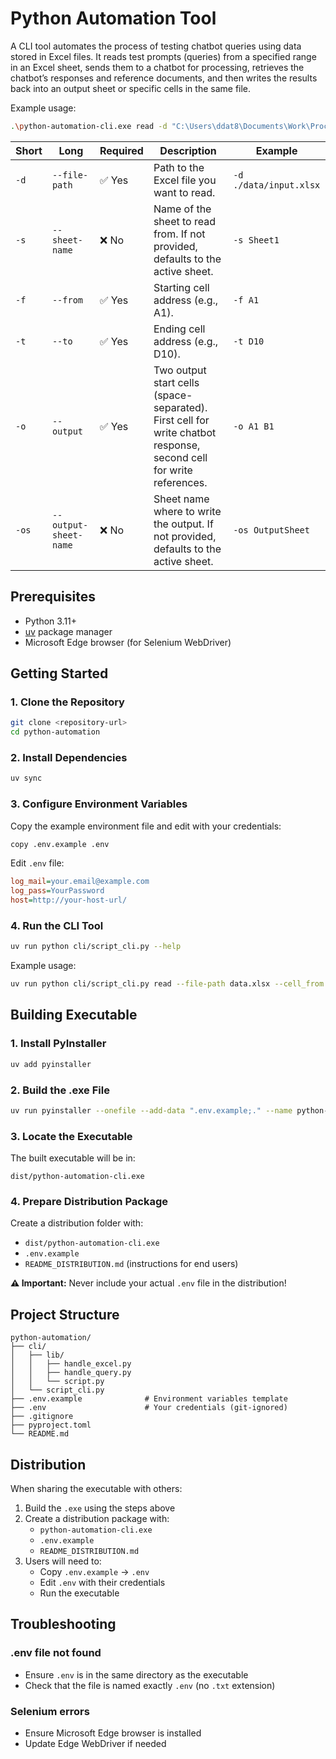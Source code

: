 # Python Automation Tool

A  CLI tool automates the process of testing chatbot queries using data stored in Excel files.
It reads test prompts (queries) from a specified range in an Excel sheet, sends them to a chatbot for processing, retrieves the chatbot’s responses and reference documents, and then writes the results back into an output sheet or specific cells in the same file.

Example usage:
```sh
.\python-automation-cli.exe read -d "C:\Users\ddat8\Documents\Work\ProcessingServiceEvaluation.xlsx" -s "テストデータ"  -f C3 -t C30 -o E3 J3
```

| Short | Long                  | Required | Description                                                                              | Example                |
| ----- | --------------------- | -------- | ---------------------------------------------------------------------------------------- | ---------------------- |
| `-d`  | `--file-path`         | ✅ Yes    | Path to the Excel file you want to read.                                                 | `-d ./data/input.xlsx` |
| `-s`  | `--sheet-name`        | ❌ No     | Name of the sheet to read from. If not provided, defaults to the active sheet.           | `-s Sheet1`            |
| `-f`  | `--from`              | ✅ Yes    | Starting cell address (e.g., A1).                                                        | `-f A1`                |
| `-t`  | `--to`                | ✅ Yes    | Ending cell address (e.g., D10).                                                         | `-t D10`               |
| `-o`  | `--output`            | ✅ Yes     | Two output start cells (space-separated). First cell for write chatbot response, second cell for write references.    | `-o A1 B1`             |
| `-os` | `--output-sheet-name` | ❌ No     | Sheet name where to write the output. If not provided, defaults to the active sheet. | `-os OutputSheet`      |


## Prerequisites

- Python 3.11+
- [uv](https://github.com/astral-sh/uv) package manager
- Microsoft Edge browser (for Selenium WebDriver)

## Getting Started

### 1. Clone the Repository

```sh
git clone <repository-url>
cd python-automation
```

### 2. Install Dependencies

```sh
uv sync
```

### 3. Configure Environment Variables

Copy the example environment file and edit with your credentials:

```sh
copy .env.example .env
```

Edit `.env` file:
```ini
log_mail=your.email@example.com
log_pass=YourPassword
host=http://your-host-url/
```

### 4. Run the CLI Tool

```sh
uv run python cli/script_cli.py --help
```

Example usage:
```sh
uv run python cli/script_cli.py read --file-path data.xlsx --cell_from A1 --cell_to A10 --output_cell B2 C2 --sheet-name Sheet1
```

## Building Executable

### 1. Install PyInstaller

```sh
uv add pyinstaller
```

### 2. Build the .exe File

```sh
uv run pyinstaller --onefile --add-data ".env.example;." --name python-automation-cli cli/script_cli.py
```

### 3. Locate the Executable

The built executable will be in:
```
dist/python-automation-cli.exe
```

### 4. Prepare Distribution Package

Create a distribution folder with:
- `dist/python-automation-cli.exe`
- `.env.example`
- `README_DISTRIBUTION.md` (instructions for end users)

**⚠️ Important:** Never include your actual `.env` file in the distribution!

## Project Structure

```
python-automation/
├── cli/
│   ├── lib/
│   │   ├── handle_excel.py
│   │   ├── handle_query.py
│   │   └── script.py
│   └── script_cli.py
├── .env.example              # Environment variables template
├── .env                      # Your credentials (git-ignored)
├── .gitignore
├── pyproject.toml
└── README.md
```

## Distribution

When sharing the executable with others:

1. Build the `.exe` using the steps above
2. Create a distribution package with:
   - `python-automation-cli.exe`
   - `.env.example`
   - `README_DISTRIBUTION.md`
3. Users will need to:
   - Copy `.env.example` → `.env`
   - Edit `.env` with their credentials
   - Run the executable

## Troubleshooting

### .env file not found
- Ensure `.env` is in the same directory as the executable
- Check that the file is named exactly `.env` (no `.txt` extension)

### Selenium errors
- Ensure Microsoft Edge browser is installed
- Update Edge WebDriver if needed
